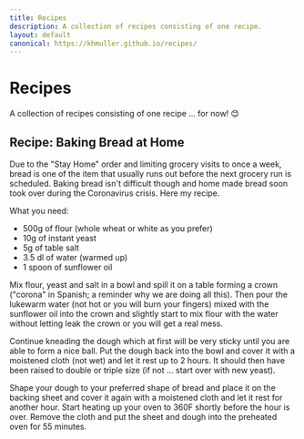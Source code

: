 ```yaml
---
title: Recipes
description: A collection of recipes consisting of one recipe.
layout: default
canonical: https://khmuller.github.io/recipes/
---
```

# Recipes

A collection of recipes consisting of one recipe ... for now! 😊

## Recipe: Baking Bread at Home

Due to the "Stay Home" order and limiting grocery visits to once a week, bread is one of the item that usually runs out before the next grocery run is scheduled. Baking bread isn't difficult though and home made bread soon took over during the Coronavirus crisis. Here my recipe.

What you need:

- 500g of flour (whole wheat or white as you prefer)
- 10g of instant yeast
- 5g of table salt
- 3.5 dl of water (warmed up)
- 1 spoon of sunflower oil

Mix flour, yeast and salt in a bowl and spill it on a table forming a crown ("corona" in Spanish; a reminder why we are doing all this). Then pour the lukewarm water (not hot or you will burn your fingers) mixed with the sunflower oil into the crown and slightly start to mix flour with the water without letting leak the crown or you will get a real mess.

Continue kneading the dough which at first will be very sticky until you are able to form a nice ball. Put the dough back into the bowl and cover it with a moistened cloth (not wet) and let it rest up to 2 hours. It should then have been raised to double or triple size (if not ... start over with new yeast).

Shape your dough to your preferred shape of bread and place it on the backing sheet and cover it again with a moistened cloth and let it rest for another hour. Start heating up your oven to 360F shortly before the hour is over. Remove the cloth and put the sheet and dough into the preheated oven for 55 minutes.